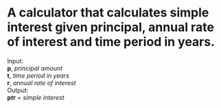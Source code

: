 # A calculator that calculates simple interest given principal, annual rate of interest and time period in years.
Input:\
   **p**, _principal amount_\
   **t**, _time period in years_\
   **r**, _annual rate of interest_\
Output:\
   **p*t*r** = _simple interest_
